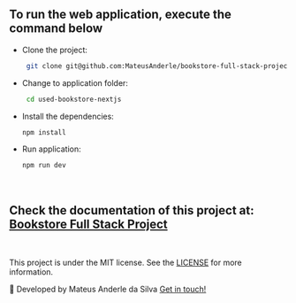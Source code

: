 ## To run the web application, execute the command below

- Clone the project:
  ```bash
   git clone git@github.com:MateusAnderle/bookstore-full-stack-project.git
  ```

- Change to application folder:
  ```bash
   cd used-bookstore-nextjs 
  ```

- Install the dependencies:
  ```bash
  npm install
  ```

- Run application:
  ```bash
  npm run dev
  ```
&nbsp;

## Check the documentation of this project at: [Bookstore Full Stack Project](https://github.com/MateusAnderle/bookstore-full-stack-project)

&nbsp;

This project is under the MIT license. See the [LICENSE](https://github.com/MateusAnderle/bookstore-full-stack-project/blob/main/used-bookstore-nextjs/LICENSE) for more information.

:rocket: Developed by Mateus Anderle da Silva [Get in touch!](https://www.linkedin.com/in/mateus-anderle-da-silva/)
